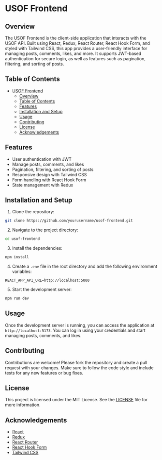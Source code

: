 # USOF Frontend

## Overview
The USOF Frontend is the client-side application that interacts with the USOF API. Built using React, Redux, React Router, React Hook Form, and styled with Tailwind CSS, this app provides a user-friendly interface for managing posts, comments, likes, and more. It supports JWT-based authentication for secure login, as well as features such as pagination, filtering, and sorting of posts.

## Table of Contents
- [USOF Frontend](#usof-frontend)
  - [Overview](#overview)
  - [Table of Contents](#table-of-contents)
  - [Features](#features)
  - [Installation and Setup](#installation-and-setup)
  - [Usage](#usage)
  - [Contributing](#contributing)
  - [License](#license)
  - [Acknowledgements](#acknowledgements)

## Features
- User authentication with JWT
- Manage posts, comments, and likes
- Pagination, filtering, and sorting of posts
- Responsive design with Tailwind CSS
- Form handling with React Hook Form
- State management with Redux

## Installation and Setup
1. Clone the repository:
  ```bash
  git clone https://github.com/yourusername/usof-frontend.git
  ```
2. Navigate to the project directory:
  ```bash
  cd usof-frontend
  ```
3. Install the dependencies:
  ```bash
  npm install
  ```
4. Create a `.env` file in the root directory and add the following environment variables:
  ```plaintext
  REACT_APP_API_URL=http://localhost:5000
  ```
5. Start the development server:
  ```bash
  npm run dev
  ```

## Usage
Once the development server is running, you can access the application at `http://localhost:5173`. You can log in using your credentials and start managing posts, comments, and likes.

## Contributing
Contributions are welcome! Please fork the repository and create a pull request with your changes. Make sure to follow the code style and include tests for any new features or bug fixes.

## License
This project is licensed under the MIT License. See the [LICENSE](LICENSE) file for more information.

## Acknowledgements
- [React](https://reactjs.org/)
- [Redux](https://redux.js.org/)
- [React Router](https://reactrouter.com/)
- [React Hook Form](https://react-hook-form.com/)
- [Tailwind CSS](https://tailwindcss.com/)
